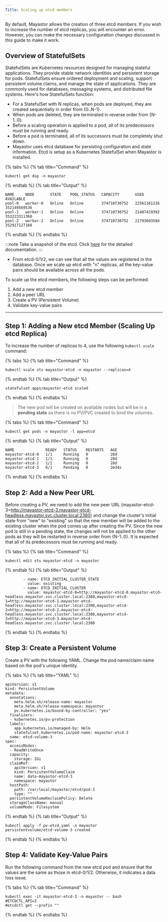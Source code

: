 ```yaml
---
Title: Scaling up etcd members
---
```


By default, Mayastor allows the creation of three etcd members. If you wish to increase the number of etcd replicas, you will encounter an error. However, you can make the necessary configuration changes discussed in this guide to make it work.

## Overview of StatefulSets

StatefulSets are Kubernetes resources designed for managing stateful applications. They provide stable network identities and persistent storage for pods. StatefulSets ensure ordered deployment and scaling, support persistent volume claims, and manage the state of applications. They are commonly used for databases, messaging systems, and distributed file systems. Here's how StatefulSets function:
* For a StatefulSet with N replicas, when pods are deployed, they are created sequentially in order from {0..N-1}.
* When pods are deleted, they are terminated in reverse order from {N-1..0}.
* Before a scaling operation is applied to a pod, all of its predecessors must be running and ready.
* Before a pod is terminated, all of its successors must be completely shut down.
* Mayastor uses etcd database for persisting configuration and state information. Etcd is setup as a Kubernetes StatefulSet when Mayastor is installed.

{% tabs %}
{% tab title="Command" %}
```text 
kubectl get dsp -n mayastor
```
{% endtab %}
{% tab title="Output" %}
```text 
NAME     NODE       STATE    POOL_STATUS   CAPACITY       USED          AVAILABLE
pool-0   worker-0   Online   Online        374710730752   22561161216   352149569536
pool-1   worker-1   Online   Online        374710730752   21487419392   353223311360
pool-2   worker-2   Online   Online        374710730752   21793603584   352917127168
```
{% endtab %}
{% endtabs %}

:::note
Take a snapshot of the etcd. Click [here](https://etcd.io/docs/v3.5/op-guide/recovery/) for the detailed documentation.
:::

* From etcd-0/1/2, we can see that all the values are registered in the database. Once we scale up etcd with "n" replicas, all the key-value pairs should be available across all the pods.

To scale up the etcd members, the following steps can be performed:

1. Add a new etcd member
2. Add a peer URL
3. Create a PV (Persistent Volume)
4. Validate key-value pairs

----------

## Step 1: Adding a New etcd Member (Scaling Up etcd Replica)

To increase the number of replicas to 4, use the following `kubectl scale` command:

{% tabs %}
{% tab title="Command" %}
```text 
kubectl scale sts mayastor-etcd -n mayastor --replicas=4
```
{% endtab %}
{% tab title="Output" %}
```text 
statefulset.apps/mayastor-etcd scaled
```
{% endtab %}
{% endtabs %}

> The new pod will be created on available nodes but will be in a **pending state** as there is no PV/PVC created to bind the volumes.

{% tabs %}
{% tab title="Command" %}
```text 
kubectl get pods -n mayastor -l app=etcd
```
{% endtab %}
{% tab title="Output" %}
```text 
NAME              READY   STATUS    RESTARTS   AGE
mayastor-etcd-0   1/1     Running   0          28d
mayastor-etcd-1   1/1     Running   0          28d
mayastor-etcd-2   1/1     Running   0          28d
mayastor-etcd-3   0/1     Pending   0          2m34s
```
{% endtab %}
{% endtabs %}

## Step 2: Add a New Peer URL

Before creating a PV, we need to add the new peer URL (mayastor-etcd-3=http://mayastor-etcd-3.mayastor-etcd-headless.mayastor.svc.cluster.local:2380) and change the cluster's initial state from "new" to "existing" so that the new member will be added to the existing cluster when the pod comes up after creating the PV. Since the new pod is still in a pending state, the changes will not be applied to the other pods as they will be restarted in reverse order from {N-1..0}. It is expected that all of its predecessors must be running and ready.

{% tabs %}
{% tab title="Command" %}
```text 
kubectl edit sts mayastor-etcd -n mayastor 
```
{% endtab %}
{% tab title="Output" %}
```text 
        - name: ETCD_INITIAL_CLUSTER_STATE
          value: existing
        - name: ETCD_INITIAL_CLUSTER
          value: mayastor-etcd-0=http://mayastor-etcd-0.mayastor-etcd-headless.mayastor.svc.cluster.local:2380,mayastor-etcd-1=http://mayastor-etcd-1.mayastor-etcd-headless.mayastor.svc.cluster.local:2380,mayastor-etcd-2=http://mayastor-etcd-2.mayastor-etcd-headless.mayastor.svc.cluster.local:2380,mayastor-etcd-3=http://mayastor-etcd-3.mayastor-etcd-headless.mayastor.svc.cluster.local:2380
```
{% endtab %}
{% endtabs %}

## Step 3: Create a Persistent Volume

Create a PV with the following YAML. Change the pod name/claim name based on the pod's unique identity.

{% tabs %}
{% tab title="YAML" %}
```text 
apiVersion: v1
kind: PersistentVolume
metadata:
  annotations:
    meta.helm.sh/release-name: mayastor
    meta.helm.sh/release-namespace: mayastor
    pv.kubernetes.io/bound-by-controller: "yes"
  finalizers:
  - kubernetes.io/pv-protection
  labels:
    app.kubernetes.io/managed-by: Helm
    statefulset.kubernetes.io/pod-name: mayastor-etcd-3
  name: etcd-volume-3
spec:
  accessModes:
  - ReadWriteOnce
  capacity:
    storage: 2Gi
  claimRef:
    apiVersion: v1
    kind: PersistentVolumeClaim
    name: data-mayastor-etcd-3
    namespace: mayastor
  hostPath:
    path: /var/local/mayastor/etcd/pod-3
    type: ""
  persistentVolumeReclaimPolicy: Delete
  storageClassName: manual
  volumeMode: Filesystem
```
{% endtab %}
{% tab title="Output" %}
```text 
kubectl apply -f pv-etcd.yaml -n mayastor
persistentvolume/etcd-volume-3 created
```
{% endtab %}
{% endtabs %}

## Step 4: Validate Key-Value Pairs

Run the following command from the new etcd pod and ensure that the values are the same as those in etcd-0/1/2. Otherwise, it indicates a data loss issue.

{% tabs %}
{% tab title="Command" %}
```text 
kubectl exec -it mayastor-etcd-3 -n mayastor -- bash
#ETCDCTL_API=3
#etcdctl get --prefix ""
```
{% endtab %}
{% endtabs %}